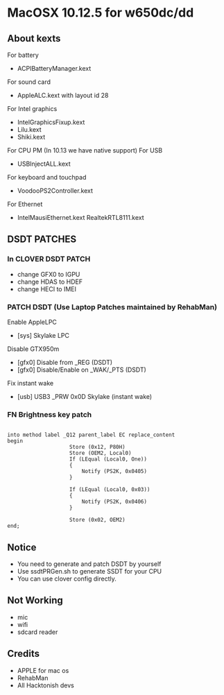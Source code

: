 # MacOSX 10.12.5 for w650dc/dd

## About kexts

For battery
+ ACPIBatteryManager.kext

For sound card
+ AppleALC.kext with  layout id 28

For Intel graphics
+  IntelGraphicsFixup.kext   
+  Lilu.kext    
+ Shiki.kext

For CPU PM (In 10.13 we have native support)
For USB
+ USBInjectALL.kext

For keyboard and touchpad
+ VoodooPS2Controller.kext

For Ethernet
+ IntelMausiEthernet.kext    RealtekRTL8111.kext

## DSDT PATCHES
### In CLOVER DSDT PATCH
+ change GFX0 to IGPU
+ change HDAS to HDEF
+ change HECI to IMEI
### PATCH DSDT (Use Laptop Patches maintained by RehabMan)
Enable AppleLPC
+ [sys] Skylake LPC

Disable GTX950m
+ [gfx0] Disable from _REG (DSDT)
+ [gfx0] Disable/Enable on _WAK/_PTS (DSDT)

Fix instant wake
+ [usb] USB3 _PRW 0x0D Skylake (instant wake)
### FN Brightness key patch
<pre><code>
into method label _Q12 parent_label EC replace_content
begin
                    Store (0x12, P80H)
                    Store (OEM2, Local0)
                    If (LEqual (Local0, One))
                    {
                        Notify (PS2K, 0x0405)
                    }
    
                    If (LEqual (Local0, 0x03))
                    {
                        Notify (PS2K, 0x0406)
                    }
    
                    Store (0x02, OEM2)
end;
</pre></code>
## Notice
+ You need to generate and patch DSDT by yourself
+ Use ssdtPRGen.sh to generate SSDT for your CPU
+ You can use clover config directly.
## Not Working
+ mic 
+ wifi
+ sdcard reader
## Credits
+ APPLE for mac os
+ RehabMan 
+ All Hacktonish devs


